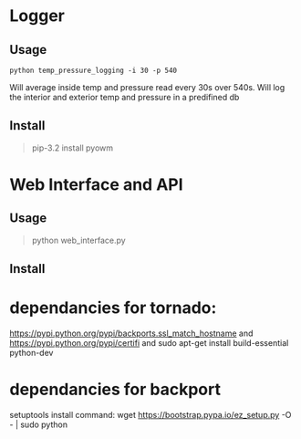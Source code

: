 Logger
=====

Usage
-----

`python temp_pressure_logging -i 30 -p 540`

Will average inside temp and pressure read every 30s over 540s.
Will log the interior and exterior temp and pressure in a predifined db


Install
-------

> pip-3.2 install pyowm



Web Interface and API
=====================

Usage
-----

> python web_interface.py


Install
-------

# dependancies for tornado:
https://pypi.python.org/pypi/backports.ssl_match_hostname
and 
https://pypi.python.org/pypi/certifi
and 
sudo apt-get install build-essential python-dev

# dependancies for backport
setuptools
install command: wget https://bootstrap.pypa.io/ez_setup.py -O - | sudo python
